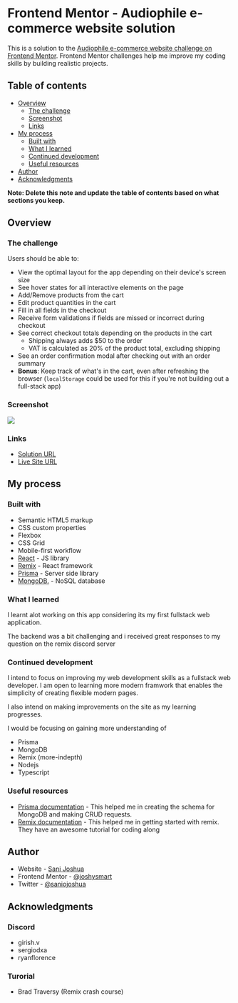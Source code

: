 # Frontend Mentor - Audiophile e-commerce website solution

This is a solution to the [Audiophile e-commerce website challenge on Frontend Mentor](https://www.frontendmentor.io/challenges/audiophile-ecommerce-website-C8cuSd_wx). Frontend Mentor challenges help me improve my coding skills by building realistic projects.

## Table of contents

- [Overview](#overview)
  - [The challenge](#the-challenge)
  - [Screenshot](#screenshot)
  - [Links](#links)
- [My process](#my-process)
  - [Built with](#built-with)
  - [What I learned](#what-i-learned)
  - [Continued development](#continued-development)
  - [Useful resources](#useful-resources)
- [Author](#author)
- [Acknowledgments](#acknowledgments)

**Note: Delete this note and update the table of contents based on what sections you keep.**

## Overview

### The challenge

Users should be able to:

- View the optimal layout for the app depending on their device's screen size
- See hover states for all interactive elements on the page
- Add/Remove products from the cart
- Edit product quantities in the cart
- Fill in all fields in the checkout
- Receive form validations if fields are missed or incorrect during checkout
- See correct checkout totals depending on the products in the cart
  - Shipping always adds $50 to the order
  - VAT is calculated as 20% of the product total, excluding shipping
- See an order confirmation modal after checking out with an order summary
- **Bonus**: Keep track of what's in the cart, even after refreshing the browser (`localStorage` could be used for this if you're not building out a full-stack app)

### Screenshot

![](./public/assets/screenshot/Screenshot-Desktop.jpg)

### Links

- [Solution URL](https://www.frontendmentor.io/solutions/fullstack-audiophile-ecommerce-website-built-using-remix-DTB995L48)
- [Live Site URL](https://audiophile-ecommerce-website-self.vercel.app/)

## My process

### Built with

- Semantic HTML5 markup
- CSS custom properties
- Flexbox
- CSS Grid
- Mobile-first workflow
- [React](https://reactjs.org/) - JS library
- [Remix](https://remix.run/) - React framework
- [Prisma](https://www.prisma.io/) - Server side library
- [MongoDB.](https://www.mongodb.com/) - NoSQL database

### What I learned

I learnt alot working on this app considering its my first fullstack web application.

The backend was a bit challenging and i received great responses to my question on the remix discord server

### Continued development

I intend to focus on improving my web development skills as a fullstack web developer. I am open to learning more modern framwork that enables the simplicity of creating flexible modern pages.

I also intend on making improvements on the site as my learning progresses.

I would be focusing on gaining more understanding of

- Prisma
- MongoDB
- Remix (more-indepth)
- Nodejs
- Typescript

### Useful resources

- [Prisma documentation](https://www.prisma.io/docs/concepts/components/prisma-schema) - This helped me in creating the schema for MongoDB and making CRUD requests.
- [Remix documentation](https://remix.run/docs/en/v1) - This helped me in getting started with remix. They have an awesome tutorial for coding along

## Author

- Website - [Sani Joshua](https://joshysmart.vercel.app/)
- Frontend Mentor - [@joshysmart](https://www.frontendmentor.io/profile/joshysmart)
- Twitter - [@saniojoshua](https://www.twitter.com/saniojoshua)

## Acknowledgments

### Discord

- girish.v
- sergiodxa
- ryanflorence

### Turorial

- Brad Traversy (Remix crash course)
